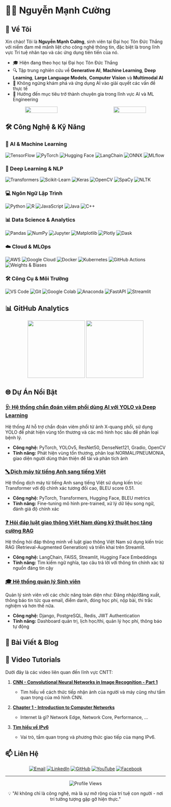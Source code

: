 # 👨‍💻 Nguyễn Mạnh Cường

## 🌟 Về Tôi

Xin chào! Tôi là **Nguyễn Mạnh Cường**, sinh viên tại Đại học Tôn Đức Thắng với niềm đam mê mãnh liệt cho công nghệ thông tin, đặc biệt là trong lĩnh vực Trí tuệ nhân tạo và các ứng dụng tiên tiến của nó.

- 🎓 Hiện đang theo học tại Đại học Tôn Đức Thắng
- 🔍 Tập trung nghiên cứu về **Generative AI**, **Machine Learning**, **Deep Learning**, **Large Language Models**, **Computer Vision** và **Multimodal AI**
- 🌱 Không ngừng khám phá và ứng dụng AI vào giải quyết các vấn đề thực tế
- 🚀 Hướng đến mục tiêu trở thành chuyên gia trong lĩnh vực AI và ML Engineering

<div align="center" style="display: flex; justify-content: space-between; width: 100%;">
  <img src="https://media.giphy.com/media/v1.Y2lkPTc5MGI3NjExcDJheXY4M3AzZXI5NTVyeGZoZ2lhdzdkdjZtMW5ubWgzNmwwZGF3eCZlcD12MV9pbnRlcm5hbF9naWZfYnlfaWQmY3Q9Zw/f3iwJFOVOwuy7K6FFw/giphy.gif" width="45%" />
  <img src="https://www.google.com/url?sa=i&url=https%3A%2F%2Fgiphy.com%2Fgifs%2Fharvard-brain-neuron-9N2UvCx7wXLnG&psig=AOvVaw3UuT_2eG63bleAVpnK2QFy&ust=1742493565860000&source=images&cd=vfe&opi=89978449&ved=0CBMQjRxqFwoTCNi_s8LclowDFQAAAAAdAAAAABBA" width="45%" />
</div>

## 🛠️ Công Nghệ & Kỹ Năng

### 🧠 AI & Machine Learning
![TensorFlow](https://img.shields.io/badge/TensorFlow-FF6F00?style=for-the-badge&logo=tensorflow&logoColor=white)
![PyTorch](https://img.shields.io/badge/PyTorch-EE4C2C?style=for-the-badge&logo=pytorch&logoColor=white)
![Hugging Face](https://img.shields.io/badge/Hugging_Face-FFD21E?style=for-the-badge&logo=huggingface&logoColor=black)
![LangChain](https://img.shields.io/badge/LangChain-3178C6?style=for-the-badge&logo=langchain&logoColor=white)
![ONNX](https://img.shields.io/badge/ONNX-005CED?style=for-the-badge&logo=onnx&logoColor=white)
![MLflow](https://img.shields.io/badge/MLflow-0194E2?style=for-the-badge&logo=mlflow&logoColor=white)

### 🤖 Deep Learning & NLP
![Transformers](https://img.shields.io/badge/Transformers-FFD21E?style=for-the-badge&logo=huggingface&logoColor=black)
![Scikit-Learn](https://img.shields.io/badge/Scikit_Learn-F7931E?style=for-the-badge&logo=scikit-learn&logoColor=white)
![Keras](https://img.shields.io/badge/Keras-D00000?style=for-the-badge&logo=keras&logoColor=white)
![OpenCV](https://img.shields.io/badge/OpenCV-5C3EE8?style=for-the-badge&logo=opencv&logoColor=white)
![SpaCy](https://img.shields.io/badge/SpaCy-09A3D5?style=for-the-badge&logo=spacy&logoColor=white)
![NLTK](https://img.shields.io/badge/NLTK-3DDC84?style=for-the-badge&logo=nltk&logoColor=white)

### 💻 Ngôn Ngữ Lập Trình
![Python](https://img.shields.io/badge/Python-3776AB?style=for-the-badge&logo=python&logoColor=white)
![R](https://img.shields.io/badge/R-276DC3?style=for-the-badge&logo=r&logoColor=white)
![JavaScript](https://img.shields.io/badge/JavaScript-F7DF1E?style=for-the-badge&logo=javascript&logoColor=black)
![Java](https://img.shields.io/badge/Java-ED8B00?style=for-the-badge&logo=java&logoColor=white)
![C++](https://img.shields.io/badge/C++-00599C?style=for-the-badge&logo=c%2B%2B&logoColor=white)

### 📊 Data Science & Analytics
![Pandas](https://img.shields.io/badge/Pandas-150458?style=for-the-badge&logo=pandas&logoColor=white)
![NumPy](https://img.shields.io/badge/NumPy-013243?style=for-the-badge&logo=numpy&logoColor=white)
![Jupyter](https://img.shields.io/badge/Jupyter-F37626?style=for-the-badge&logo=jupyter&logoColor=white)
![Matplotlib](https://img.shields.io/badge/Matplotlib-11557c?style=for-the-badge&logo=matplotlib&logoColor=white)
![Plotly](https://img.shields.io/badge/Plotly-3F4F75?style=for-the-badge&logo=plotly&logoColor=white)
![Dask](https://img.shields.io/badge/Dask-FDA061?style=for-the-badge&logo=dask&logoColor=black)

### ☁️ Cloud & MLOps
![AWS](https://img.shields.io/badge/AWS-232F3E?style=for-the-badge&logo=amazon-aws&logoColor=white)
![Google Cloud](https://img.shields.io/badge/Google_Cloud-4285F4?style=for-the-badge&logo=google-cloud&logoColor=white)
![Docker](https://img.shields.io/badge/Docker-2496ED?style=for-the-badge&logo=docker&logoColor=white)
![Kubernetes](https://img.shields.io/badge/Kubernetes-326CE5?style=for-the-badge&logo=kubernetes&logoColor=white)
![GitHub Actions](https://img.shields.io/badge/GitHub_Actions-2088FF?style=for-the-badge&logo=github-actions&logoColor=white)
![Weights & Biases](https://img.shields.io/badge/Weights_&_Biases-FFBE00?style=for-the-badge&logo=weightsandbiases&logoColor=black)

### 🛠️ Công Cụ & Môi Trường
![VS Code](https://img.shields.io/badge/VS_Code-007ACC?style=for-the-badge&logo=visual-studio-code&logoColor=white)
![Git](https://img.shields.io/badge/Git-F05032?style=for-the-badge&logo=git&logoColor=white)
![Google Colab](https://img.shields.io/badge/Google_Colab-F9AB00?style=for-the-badge&logo=google-colab&logoColor=white)
![Anaconda](https://img.shields.io/badge/Anaconda-44A833?style=for-the-badge&logo=anaconda&logoColor=white)
![FastAPI](https://img.shields.io/badge/FastAPI-009688?style=for-the-badge&logo=fastapi&logoColor=white)
![Streamlit](https://img.shields.io/badge/Streamlit-FF4B4B?style=for-the-badge&logo=streamlit&logoColor=white)

## 📊 GitHub Analytics

<div align="center">
  <img height="180em" src="https://github-readme-stats.vercel.app/api?username=nguyenmanhcuong-ai&show_icons=true&theme=tokyonight" />
  <img height="180em" src="https://github-readme-stats.vercel.app/api/top-langs/?username=nguyenmanhcuong-ai&layout=compact&theme=tokyonight" />
</div>

## 🌐 Dự Án Nổi Bật

### [🩺 Hệ thống chẩn đoán viêm phổi dùng AI với YOLO và Deep Learning](https://github.com/nguyenmanhcuong-ai/Diagnosis_of_pneumonia.git)
Hệ thống AI hỗ trợ chẩn đoán viêm phổi từ ảnh X-quang phổi, sử dụng YOLO để phát hiện vùng tổn thương và các mô hình học sâu để phân loại bệnh lý.
- **Công nghệ:** PyTorch, YOLOv5, ResNet50, DenseNet121, Gradio, OpenCV
- **Tính năng:** Phát hiện vùng tổn thương, phân loại NORMAL/PNEUMONIA, giao diện người dùng thân thiện để tải và phân tích ảnh

### [🔤 Dịch máy từ tiếng Anh sang tiếng Việt](https://github.com/nguyenmanhcuong-ai/machine_translation.git)
Hệ thống dịch máy từ tiếng Anh sang tiếng Việt sử dụng kiến trúc Transformer với độ chính xác tương đối cao, BLEU score 0.51.
- **Công nghệ:** PyTorch, Transformers, Hugging Face, BLEU metrics
- **Tính năng:** Fine-tuning mô hình pre-trained, xử lý dữ liệu song ngữ, đánh giá độ chính xác

### [❓ Hỏi đáp luật giao thông Việt Nam dùng kỹ thuật học tăng cường RAG](https://github.com/nguyenmanhcuong-ai/ragchatbox.git)
Hệ thống hỏi đáp thông minh về luật giao thông Việt Nam sử dụng kiến trúc RAG (Retrieval-Augmented Generation) và triển khai trên Streamlit.
- **Công nghệ:** LangChain, FAISS, Streamlit, Hugging Face Embeddings
- **Tính năng:** Tìm kiếm ngữ nghĩa, tạo câu trả lời với thông tin chính xác từ nguồn đáng tin cậy

### [🎓 Hệ thống quản lý Sinh viên](https://github.com/nguyenmanhcuong-ai/mccheckin.git)
Quản lý sinh viên với các chức năng toàn diện như: Đăng nhập/đăng xuất, thông báo tin tức qua email, điểm danh, đóng học phí, nộp bài, thi trắc nghiệm và hơn thế nữa.
- **Công nghệ:** Django, PostgreSQL, Redis, JWT Authentication
- **Tính năng:** Dashboard quản trị, lịch học/thi, quản lý học phí, thông báo tự động

## 📝 Bài Viết & Blog

## 🎥 Video Tutorials
Dưới đây là các video liên quan đến lĩnh vực CNTT:
1. **[CNN - Convolutional Neural Networks in Image Recognition - Part 1](https://www.youtube.com/watch?v=hFJKUkn-TQE)**  
   - Tìm hiểu về cách thức tiếp nhận ảnh của người và máy cũng như tầm quan trọng của mô hình CNN.
  
2. **[Chapter 1 - Introduction to Computer Networks](https://youtu.be/sYiGdFjnTiY)**  
   - Internet là gì? Network Edge, Network Core, Performance, ...
  
3. **[Tìm hiểu về IPv6](https://youtu.be/69cTledYx8c)**  
   - Vai trò, tầm quan trọng và phương thức giao tiếp của mạng IPv6.

## 📫 Liên Hệ

<div align="center">
  
[![Email](https://img.shields.io/badge/Email-nguyenmanhcuong.itech@gmail.com-D14836?style=for-the-badge&logo=gmail&logoColor=white)](mailto:nguyenmanhcuong.itech@gmail.com)
[![LinkedIn](https://img.shields.io/badge/LinkedIn-nguyenmanhcuong--ai-0077B5?style=for-the-badge&logo=linkedin&logoColor=white)](https://www.linkedin.com/in/nguyenmanhcuong-ai)
[![GitHub](https://img.shields.io/badge/GitHub-nguyenmanhcuong--ai-181717?style=for-the-badge&logo=github&logoColor=white)](https://github.com/nguyenmanhcuong-ai)
[![YouTube](https://img.shields.io/badge/YouTube-NguyenManhCuongAI-FF0000?style=for-the-badge&logo=youtube&logoColor=white)](https://www.youtube.com/@CuongNguyen-in5rz)
[![Facebook](https://img.shields.io/badge/Facebook-nguyenmanhcuong.ai-1877F2?style=for-the-badge&logo=facebook&logoColor=white)](https://www.facebook.com/09nmc)
  
</div>

---

<div align="center">
  <img src="https://komarev.com/ghpvc/?username=nguyenmanhcuong-ai&color=blueviolet&style=flat-square" alt="Profile Views" />
  <p>💡 "AI không chỉ là công nghệ, mà là sự mở rộng của trí tuệ con người - nơi trí tưởng tượng gặp gỡ hiện thực."</p>
</div>
